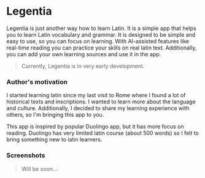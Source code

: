# Legentia

Legentia is just another way how to learn Latin. It is a simple app that helps
you to learn Latin vocabulary and grammar. It is designed to be simple and easy 
to use, so you can focus on learning. With AI-assisted features like real-time
reading you can practice your skills on real latin text. Additionally, you can
add your own learning sources and use it in the app.

> Currently, Legentia is in very early development.

### Author's motivation

I started learning latin since my last visit to Rome where I found a lot of
historical texts and inscriptions. I wanted to learn more about the language and
culture. Additionally, I decided to share my learning experience with others, so
I'm bringing this app to you.

This app is inspired by popular Duolingo app, but it has more focus on reading.
Duolingo has very limited latin course (about 500 words) so I felt to bring something
new to latin learners.

### Screenshots

> Will be soon...